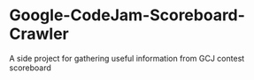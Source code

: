 # Google-CodeJam-Scoreboard-Crawler

A side project for gathering useful information from GCJ contest scoreboard
